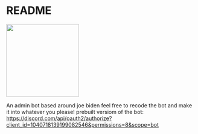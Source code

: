 # README
[<img src="https://open.autocode.com/static/images/open.svg?" width="192">](https://open.autocode.com/)

An admin bot based around joe biden
feel free to recode the bot and make it into whatever you please!
prebuilt versiom of the bot:
https://discord.com/api/oauth2/authorize?client_id=1040718139199082546&permissions=8&scope=bot
